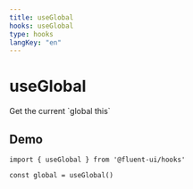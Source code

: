 ```yaml
---
title: useGlobal
hooks: useGlobal
type: hooks
langKey: "en"
---
```


# useGlobal

<p class="description">Get the current `global this`</p>

## Demo

```tsx
import { useGlobal } from '@fluent-ui/hooks'

const global = useGlobal()
```
